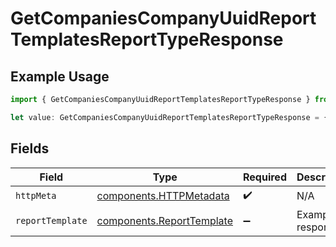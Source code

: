 # GetCompaniesCompanyUuidReportTemplatesReportTypeResponse

## Example Usage

```typescript
import { GetCompaniesCompanyUuidReportTemplatesReportTypeResponse } from "@gusto/embedded-api/models/operations/getcompaniescompanyuuidreporttemplatesreporttype.js";

let value: GetCompaniesCompanyUuidReportTemplatesReportTypeResponse = {};
```

## Fields

| Field                                                                  | Type                                                                   | Required                                                               | Description                                                            |
| ---------------------------------------------------------------------- | ---------------------------------------------------------------------- | ---------------------------------------------------------------------- | ---------------------------------------------------------------------- |
| `httpMeta`                                                             | [components.HTTPMetadata](../../models/components/httpmetadata.md)     | :heavy_check_mark:                                                     | N/A                                                                    |
| `reportTemplate`                                                       | [components.ReportTemplate](../../models/components/reporttemplate.md) | :heavy_minus_sign:                                                     | Example response                                                       |